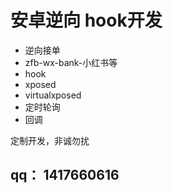 

# 安卓逆向 hook开发 
- 逆向接单  
- zfb-wx-bank-小红书等
- hook
- xposed 
- virtualxposed
- 定时轮询
- 回调

定制开发，非诚勿扰


## qq： 1417660616



